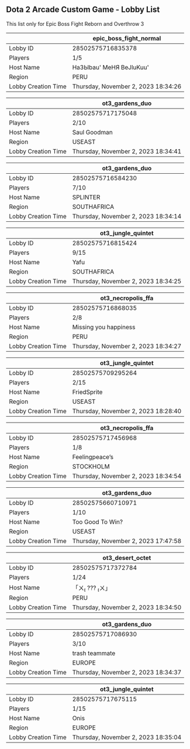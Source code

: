## Dota 2 Arcade Custom Game - Lobby List

This list only for Epic Boss Fight Reborn and Overthrow 3

|  | epic_boss_fight_normal |
| ------ | ------ |
| Lobby ID | 28502575716835378 |
| Players | 1/5 |
| Host Name | Ha3Ыbau' MeHЯ BeJluKuu' |
| Region | PERU |
| Lobby Creation Time | Thursday, November 2, 2023 18:34:26 |


|  | ot3_gardens_duo |
| ------ | ------ |
| Lobby ID | 28502575717175048 |
| Players | 2/10 |
| Host Name | Saul Goodman |
| Region | USEAST |
| Lobby Creation Time | Thursday, November 2, 2023 18:34:41 |


|  | ot3_gardens_duo |
| ------ | ------ |
| Lobby ID | 28502575716584230 |
| Players | 7/10 |
| Host Name | SPLINTER |
| Region | SOUTHAFRICA |
| Lobby Creation Time | Thursday, November 2, 2023 18:34:14 |


|  | ot3_jungle_quintet |
| ------ | ------ |
| Lobby ID | 28502575716815424 |
| Players | 9/15 |
| Host Name | Yafu |
| Region | SOUTHAFRICA |
| Lobby Creation Time | Thursday, November 2, 2023 18:34:25 |


|  | ot3_necropolis_ffa |
| ------ | ------ |
| Lobby ID | 28502575716868035 |
| Players | 2/8 |
| Host Name | Missing you happiness |
| Region | PERU |
| Lobby Creation Time | Thursday, November 2, 2023 18:34:27 |


|  | ot3_jungle_quintet |
| ------ | ------ |
| Lobby ID | 28502575709295264 |
| Players | 2/15 |
| Host Name | FriedSprite |
| Region | USEAST |
| Lobby Creation Time | Thursday, November 2, 2023 18:28:40 |


|  | ot3_necropolis_ffa |
| ------ | ------ |
| Lobby ID | 28502575717456968 |
| Players | 1/8 |
| Host Name | Feelingpeace’s |
| Region | STOCKHOLM |
| Lobby Creation Time | Thursday, November 2, 2023 18:34:54 |


|  | ot3_gardens_duo |
| ------ | ------ |
| Lobby ID | 28502575660710971 |
| Players | 1/10 |
| Host Name | Too Good To Win? |
| Region | USEAST |
| Lobby Creation Time | Thursday, November 2, 2023 17:47:58 |


|  | ot3_desert_octet |
| ------ | ------ |
| Lobby ID | 28502575717372784 |
| Players | 1/24 |
| Host Name | 「ㄨ ??? ㄨ」 |
| Region | PERU |
| Lobby Creation Time | Thursday, November 2, 2023 18:34:50 |


|  | ot3_gardens_duo |
| ------ | ------ |
| Lobby ID | 28502575717086930 |
| Players | 3/10 |
| Host Name | trash teammate |
| Region | EUROPE |
| Lobby Creation Time | Thursday, November 2, 2023 18:34:37 |


|  | ot3_jungle_quintet |
| ------ | ------ |
| Lobby ID | 28502575717675115 |
| Players | 1/15 |
| Host Name | Onis |
| Region | EUROPE |
| Lobby Creation Time | Thursday, November 2, 2023 18:35:04 |


